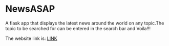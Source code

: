 <h1>NewsASAP</h1>

<p>A flask app that displays the latest news around the world on any topic.The topic to be searched for can be entered in the search bar and Voila!!!</p>

The website link is:
[LINK](https://14ioihdtab.execute-api.us-east-1.amazonaws.com/)
